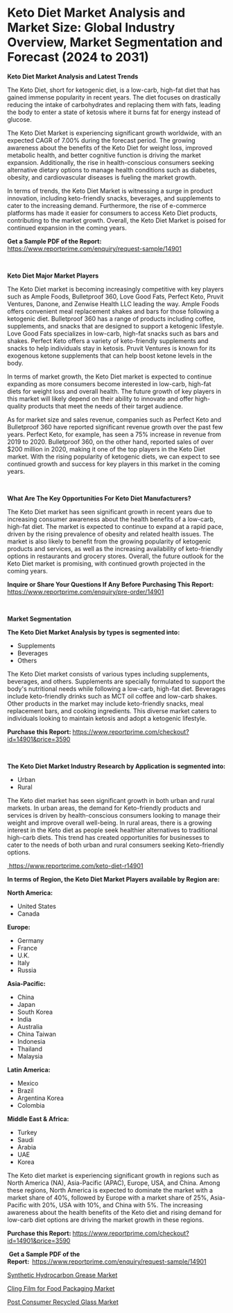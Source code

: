 <p><h1>Keto Diet Market Analysis and Market Size: Global Industry Overview, Market Segmentation and Forecast (2024 to 2031)</h1></p><p><strong>Keto Diet Market Analysis and Latest Trends</strong></p>
<p><p>The Keto Diet, short for ketogenic diet, is a low-carb, high-fat diet that has gained immense popularity in recent years. The diet focuses on drastically reducing the intake of carbohydrates and replacing them with fats, leading the body to enter a state of ketosis where it burns fat for energy instead of glucose.</p><p>The Keto Diet Market is experiencing significant growth worldwide, with an expected CAGR of 7.00% during the forecast period. The growing awareness about the benefits of the Keto Diet for weight loss, improved metabolic health, and better cognitive function is driving the market expansion. Additionally, the rise in health-conscious consumers seeking alternative dietary options to manage health conditions such as diabetes, obesity, and cardiovascular diseases is fueling the market growth.</p><p>In terms of trends, the Keto Diet Market is witnessing a surge in product innovation, including keto-friendly snacks, beverages, and supplements to cater to the increasing demand. Furthermore, the rise of e-commerce platforms has made it easier for consumers to access Keto Diet products, contributing to the market growth. Overall, the Keto Diet Market is poised for continued expansion in the coming years.</p></p>
<p><strong>Get a Sample PDF of the Report:&nbsp;</strong> <a href="https://www.reportprime.com/enquiry/request-sample/14901">https://www.reportprime.com/enquiry/request-sample/14901</a></p>
<p>&nbsp;</p>
<p><strong>Keto Diet Major Market Players</strong></p>
<p><p>The Keto Diet market is becoming increasingly competitive with key players such as Ample Foods, Bulletproof 360, Love Good Fats, Perfect Keto, Pruvit Ventures, Danone, and Zenwise Health LLC leading the way. Ample Foods offers convenient meal replacement shakes and bars for those following a ketogenic diet. Bulletproof 360 has a range of products including coffee, supplements, and snacks that are designed to support a ketogenic lifestyle. Love Good Fats specializes in low-carb, high-fat snacks such as bars and shakes. Perfect Keto offers a variety of keto-friendly supplements and snacks to help individuals stay in ketosis. Pruvit Ventures is known for its exogenous ketone supplements that can help boost ketone levels in the body.</p><p>In terms of market growth, the Keto Diet market is expected to continue expanding as more consumers become interested in low-carb, high-fat diets for weight loss and overall health. The future growth of key players in this market will likely depend on their ability to innovate and offer high-quality products that meet the needs of their target audience. </p><p>As for market size and sales revenue, companies such as Perfect Keto and Bulletproof 360 have reported significant revenue growth over the past few years. Perfect Keto, for example, has seen a 75% increase in revenue from 2019 to 2020. Bulletproof 360, on the other hand, reported sales of over $200 million in 2020, making it one of the top players in the Keto Diet market. With the rising popularity of ketogenic diets, we can expect to see continued growth and success for key players in this market in the coming years.</p></p>
<p>&nbsp;</p>
<p><strong>What Are The Key Opportunities For Keto Diet Manufacturers?</strong></p>
<p><p>The Keto Diet market has seen significant growth in recent years due to increasing consumer awareness about the health benefits of a low-carb, high-fat diet. The market is expected to continue to expand at a rapid pace, driven by the rising prevalence of obesity and related health issues. The market is also likely to benefit from the growing popularity of ketogenic products and services, as well as the increasing availability of keto-friendly options in restaurants and grocery stores. Overall, the future outlook for the Keto Diet market is promising, with continued growth projected in the coming years.</p></p>
<p><strong>Inquire or Share Your Questions If Any Before Purchasing This Report:</strong> <a href="https://www.reportprime.com/enquiry/pre-order/14901">https://www.reportprime.com/enquiry/pre-order/14901</a></p>
<p>&nbsp;</p>
<p><strong>Market Segmentation</strong></p>
<p><strong>The Keto Diet Market Analysis by types is segmented into:</strong></p>
<p><ul><li>Supplements</li><li>Beverages</li><li>Others</li></ul></p>
<p><p>The Keto Diet market consists of various types including supplements, beverages, and others. Supplements are specially formulated to support the body's nutritional needs while following a low-carb, high-fat diet. Beverages include keto-friendly drinks such as MCT oil coffee and low-carb shakes. Other products in the market may include keto-friendly snacks, meal replacement bars, and cooking ingredients. This diverse market caters to individuals looking to maintain ketosis and adopt a ketogenic lifestyle.</p></p>
<p><strong>Purchase this Report:&nbsp;</strong><a href="https://www.reportprime.com/checkout?id=14901&price=3590">https://www.reportprime.com/checkout?id=14901&price=3590</a></p>
<p>&nbsp;</p>
<p><strong>The Keto Diet Market Industry Research by Application is segmented into:</strong></p>
<p><ul><li>Urban</li><li>Rural</li></ul></p>
<p><p>The Keto diet market has seen significant growth in both urban and rural markets. In urban areas, the demand for Keto-friendly products and services is driven by health-conscious consumers looking to manage their weight and improve overall well-being. In rural areas, there is a growing interest in the Keto diet as people seek healthier alternatives to traditional high-carb diets. This trend has created opportunities for businesses to cater to the needs of both urban and rural consumers seeking Keto-friendly options.</p></p>
<p><a href="https://www.reportprime.com/keto-diet-r14901">&nbsp;https://www.reportprime.com/keto-diet-r14901</a></p>
<p><strong>In terms of Region, the Keto Diet Market Players available by Region are:</strong></p>
<p>
    <p> <strong> North America: </strong>
        <ul>
            <li>United States</li>
            <li>Canada</li>
        </ul>
        </p> 
    <p> <strong> Europe: </strong>
        <ul>
            <li>Germany</li>
            <li>France</li>
            <li>U.K.</li>
            <li>Italy</li>
            <li>Russia</li>
        </ul>
        </p> 
    <p> <strong> Asia-Pacific: </strong>
        <ul>
            <li>China</li>
            <li>Japan</li>
            <li>South Korea</li>
            <li>India</li>
            <li>Australia</li>
            <li>China Taiwan</li>
            <li>Indonesia</li>
            <li>Thailand</li>
            <li>Malaysia</li>
        </ul>
        </p> 
    <p> <strong> Latin America: </strong>
        <ul>
            <li>Mexico</li>
            <li>Brazil</li>
            <li>Argentina Korea</li>
            <li>Colombia</li>
        </ul>
        </p> 
    <p> <strong> Middle East & Africa: </strong>
        <ul>
            <li>Turkey</li>
            <li>Saudi</li>
            <li>Arabia</li>
            <li>UAE</li>
            <li>Korea</li>
        </ul>
    </p>
    </p>
<p><p>The Keto diet market is experiencing significant growth in regions such as North America (NA), Asia-Pacific (APAC), Europe, USA, and China. Among these regions, North America is expected to dominate the market with a market share of 40%, followed by Europe with a market share of 25%, Asia-Pacific with 20%, USA with 10%, and China with 5%. The increasing awareness about the health benefits of the Keto diet and rising demand for low-carb diet options are driving the market growth in these regions.</p></p>
<p><strong>Purchase this Report: </strong><a href="https://www.reportprime.com/checkout?id=14901&price=3590">https://www.reportprime.com/checkout?id=14901&price=3590</a></p>
<p>&nbsp;<strong>Get a Sample PDF of the Report:&nbsp;&nbsp;</strong><a href="https://www.reportprime.com/enquiry/request-sample/14901">https://www.reportprime.com/enquiry/request-sample/14901</a></p>
<p><strong></strong></p>
<p><p><a href="https://www.linkedin.com/pulse/synthetic-hydrocarbon-grease-market-size-growth-forecast-5vwfe?trackingId=Lc1LdYB%2BiBTvbWgVfxJrfw%3D%3D">Synthetic Hydrocarbon Grease Market</a></p><p><a href="https://www.linkedin.com/pulse/cling-film-food-packaging-market-size-global-industry-overview-6b2ke?trackingId=AiGjOmFCvUgyweKtIa1jsQ%3D%3D">Cling Film for Food Packaging Market</a></p><p><a href="https://www.linkedin.com/pulse/post-consumer-recycled-glass-market-size-growth-outlook-from-zl5ve?trackingId=YZ1F5Tp85sS%2BqpA87OMIwQ%3D%3D">Post Consumer Recycled Glass Market</a></p></p>